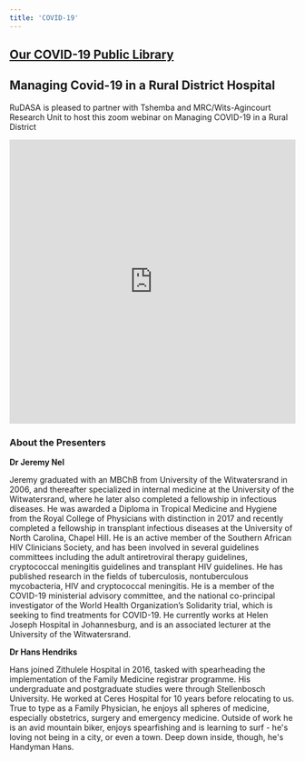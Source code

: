 ```yaml
---
title: 'COVID-19'
---
```

## [Our COVID-19 Public Library](https://drive.google.com/drive/folders/14FCznn2D6BzzfZOcuoZ3e3B4rb8F5qFr)

## Managing Covid-19 in a Rural District Hospital
RuDASA is pleased to partner with Tshemba and MRC/Wits-Agincourt Research Unit to host this zoom webinar on Managing COVID-19 in a Rural District

<iframe width="100%" height="500" src="https://www.youtube.com/embed/wHB5WIUJENM" title="RuDASA Webinar Managing COVID 19 in a Rural Hospital" frameborder="0" allow="accelerometer; autoplay; clipboard-write; encrypted-media; gyroscope; picture-in-picture" allowfullscreen></iframe>

### About the Presenters  
**Dr Jeremy Nel** 

Jeremy graduated with an MBChB from University of the Witwatersrand in 2006, and thereafter specialized in internal medicine at the University of the Witwatersrand, where he later also completed a fellowship in infectious diseases. He was awarded a Diploma in Tropical Medicine and Hygiene from the Royal College of Physicians with distinction in 2017 and recently completed a fellowship in transplant infectious diseases at the University of North Carolina, Chapel Hill. He is an active member of the Southern African HIV Clinicians Society, and has been involved in several guidelines committees including the adult antiretroviral therapy guidelines, cryptococcal meningitis guidelines and transplant HIV guidelines. He has published research in the fields of tuberculosis, nontuberculous mycobacteria, HIV and cryptococcal meningitis. He is a member of the COVID-19 ministerial advisory committee, and the national co-principal investigator of the World Health Organization’s Solidarity trial, which is seeking to find treatments for COVID-19. He currently works at Helen Joseph Hospital in Johannesburg, and is an associated lecturer at the University of the Witwatersrand.  

**Dr Hans Hendriks**  

Hans joined Zithulele Hospital in 2016, tasked with spearheading the implementation of the Family Medicine registrar programme. His undergraduate and postgraduate studies were through Stellenbosch University. He worked at Ceres Hospital for 10 years before relocating to us. True to type as a Family Physician, he enjoys all spheres of medicine, especially obstetrics, surgery and emergency medicine. Outside of work he is an avid mountain biker, enjoys spearfishing and is learning to surf - he's loving not being in a city, or even a town. Deep down inside, though, he's Handyman Hans.
